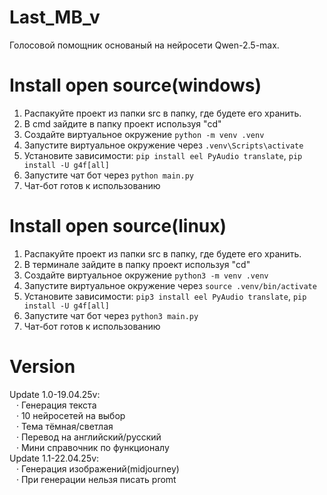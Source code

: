 # Last_MB_v
Голосовой помощник основаный на нейросети
Qwen-2.5-max. 

# Install open source(windows)
1. Распакуйте проект из папки src в папку, где будете его хранить.
2. В cmd зайдите в папку проект используя "cd"
3. Создайте виртуальное окружение ```python -m venv .venv```
4. Запустите виртуальное окружение через ```.venv\Scripts\activate```
5. Установите зависимости: ```pip install eel PyAudio translate```, ```pip install -U g4f[all]```
6. Запустите чат бот через ```python main.py```
7. Чат-бот готов к использованию

# Install open source(linux)
1. Распакуйте проект из папки src в папку, где будете его хранить.
2. В терминале зайдите в папку проект используя "cd"
3. Создайте виртуальное окружение ```python3 -m venv .venv```
4. Запустите виртуальное окружение через ```source .venv/bin/activate```
5. Установите зависимости: ```pip3 install eel PyAudio translate```, ```pip install -U g4f[all]```
6. Запустите чат бот через ```python3 main.py```
7. Чат-бот готов к использованию

# Version
Update 1.0-19.04.25v:  
&ensp;    · Генерация текста  
&ensp; · 10 нейросетей на выбор  
&ensp;  · Тема тёмная/светлая  
&ensp;  · Перевод на английский/русский  
&ensp;  · Мини справочник по функционалу  
Update 1.1-22.04.25v:  
&ensp;  · Генерация изображений(midjourney)  
&ensp;  · При генерации нельзя писать promt  
